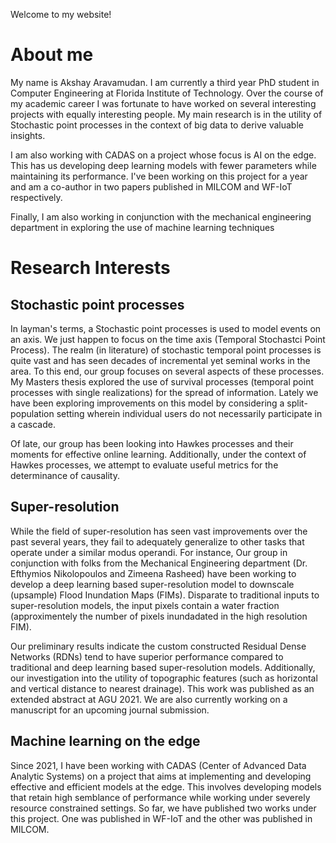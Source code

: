 Welcome to my website! 

# About me

My name is Akshay Aravamudan. I am currently a third year PhD student in Computer Engineering at Florida Institute of Technology. Over the course of my academic career I was fortunate to have worked on several interesting projects with equally interesting people. My main research is in the utility of Stochastic point processes in the context of big data to derive  valuable insights. 

I am also working with CADAS on a project whose focus is AI on the edge. This has us developing deep learning models with fewer parameters while maintaining its performance. I've been working on this project for a year and am a co-author in two papers published in MILCOM and WF-IoT respectively. 

Finally, I am also working in conjunction with the mechanical engineering department in exploring the use of machine learning techniques 

# Research Interests

## Stochastic point processes

In layman's terms, a Stochastic point processes is used to model events on an axis. We just happen to focus on the time axis (Temporal Stochastci Point Process). The realm (in literature) of stochastic temporal point processes is quite vast and has seen decades of incremental yet seminal works in the area. To this end, our group focuses on several aspects of these processes. My Masters thesis explored the use of survival processes (temporal point processes with single realizations) for the spread of information. Lately we have been exploring improvements on this model by considering a split-population setting wherein individual users do not necessarily participate in a cascade. 

Of late, our group has been looking into Hawkes processes and their moments for effective online learning. Additionally, under the context of Hawkes processes, we attempt to evaluate useful metrics for the determinance of causality.


## Super-resolution

While the field of super-resolution has seen vast improvements over the past several years, they fail to adequately generalize to other tasks that operate under a similar modus operandi. For instance, Our group in conjunction with folks from the Mechanical Engineering department (Dr. Efthymios Nikolopoulos and Zimeena Rasheed) have been working to develop a deep learning based super-resolution model to downscale (upsample) Flood Inundation Maps (FIMs). Disparate to traditional inputs to super-resolution models, the input pixels contain a water fraction (approximentely the number of pixels inundadated in the high resolution FIM).

Our preliminary results indicate the custom constructed Residual Dense Networks (RDNs) tend to have superior performance compared to traditional and deep learning based super-resolution models. Additionally, our investigation into the utility of topographic features (such as horizontal and vertical distance to nearest drainage). This work was published as an extended abstract at AGU 2021. We are also currently working on a manuscript for an upcoming journal submission. 

## Machine learning on the edge

Since 2021, I have been working with CADAS (Center of Advanced Data Analytic Systems) on a project that aims at implementing and developing effective and efficient models at the edge. This involves developing models that retain high semblance of performance while working under severely resource constrained settings. So far, we have published two works under this project. One was published in WF-IoT and the other was published in MILCOM.




